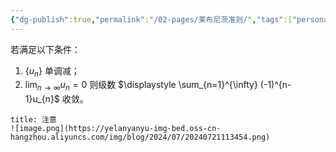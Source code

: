 ```yaml
---
{"dg-publish":true,"permalink":"/02-pages/莱布尼茨准则/","tags":["personal/blog","高等数学/级数"]}
---
```


若满足以下条件：
 1. $\displaystyle \{u_{n}\}$ 单调减；
 2. $\displaystyle \lim_{ n \to \infty } u_{n}=0$
则级数 $\displaystyle \sum_{n=1}^{\infty} (-1)^{n-1}u_{n}$ 收敛。

```ad-note
title: 注意
![image.png](https://yelanyanyu-img-bed.oss-cn-hangzhou.aliyuncs.com/img/blog/2024/07/20240721113454.png)
```
